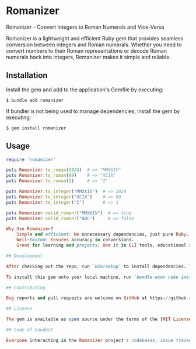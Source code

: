 # Romanizer

Romanizer - Convert Integers to Roman Numerals and Vice-Versa

Romanizer is a lightweight and efficient Ruby gem that provides seamless conversion between integers and Roman numerals. Whether you need to convert numbers to their Roman representations or decode Roman numerals back into integers, Romanizer makes it simple and reliable.

## Installation

Install the gem and add to the application's Gemfile by executing:

    $ bundle add romanizer

If bundler is not being used to manage dependencies, install the gem by executing:

    $ gem install romanizer

## Usage

```ruby
require 'romanizer'

puts Romanizer.to_roman(2024)  # => "MMXXIV"
puts Romanizer.to_roman(99)    # => "XCIX"
puts Romanizer.to_roman(1)     # => "I"

puts Romanizer.to_integer("MMXXIV")  # => 2024
puts Romanizer.to_integer("XCIX")    # => 99
puts Romanizer.to_integer("I")       # => 1

puts Romanizer.valid_roman?("MMXXIV")  # => true
puts Romanizer.valid_roman?("ABC")     # => false

Why Use Romanizer?
    Simple and efficient: No unnecessary dependencies, just pure Ruby.
    Well-tested: Ensures accuracy in conversions.
    Great for learning and projects: Use it in CLI tools, educational software, and more.

## Development

After checking out the repo, run `bin/setup` to install dependencies. Then, run `rake spec` to run the tests. You can also run `bin/console` for an interactive prompt that will allow you to experiment.

To install this gem onto your local machine, run `bundle exec rake install`. To release a new version, update the version number in `version.rb`, and then run `bundle exec rake release`, which will create a git tag for the version, push git commits and the created tag, and push the `.gem` file to [rubygems.org](https://rubygems.org).

## Contributing

Bug reports and pull requests are welcome on GitHub at https://github.com/[USERNAME]/romanizer. This project is intended to be a safe, welcoming space for collaboration, and contributors are expected to adhere to the [code of conduct](https://github.com/[USERNAME]/romanizer/blob/main/CODE_OF_CONDUCT.md).

## License

The gem is available as open source under the terms of the [MIT License](https://opensource.org/licenses/MIT).

## Code of Conduct

Everyone interacting in the Romanizer project's codebases, issue trackers, chat rooms and mailing lists is expected to follow the [code of conduct](https://github.com/[USERNAME]/romanizer/blob/main/CODE_OF_CONDUCT.md).
